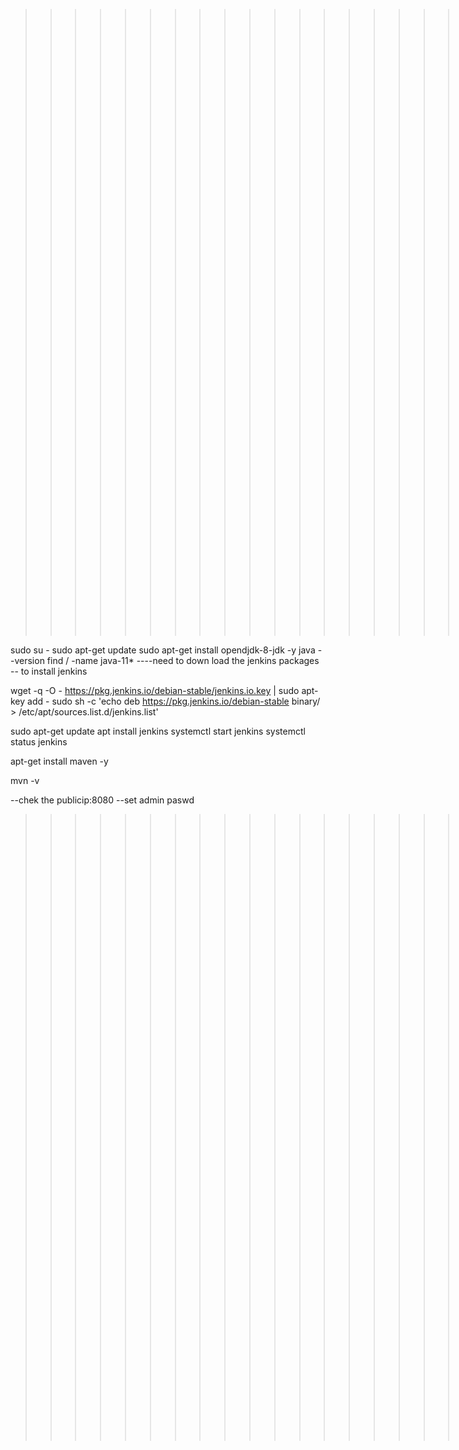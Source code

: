 >>>>>>>>>>>>>>>>>>>>>>>>>>>>>>>>>>>>>>>>>>>>jenkins on ubuntu >>>>>>>>>>>>>>>>>>>>>>>>>>>>>>>>>>>>>>>>>>>>

sudo su -
sudo apt-get update
sudo apt-get install opendjdk-8-jdk -y
java --version
find / -name java-11*
----need to down load the jenkins packages
-- to install jenkins

wget -q -O - https://pkg.jenkins.io/debian-stable/jenkins.io.key | sudo apt-key add -
sudo sh -c 'echo deb https://pkg.jenkins.io/debian-stable binary/ > /etc/apt/sources.list.d/jenkins.list'

sudo apt-get update
apt install jenkins
systemctl start jenkins
systemctl status jenkins

apt-get install maven  -y

mvn -v

--chek the publicip:8080 
--set admin paswd




>>>>>>>>>>>>>>>>>>>>>>>>>>>>>>>>>>>>>>>>>>>>jenkins on ubuntu >>>>>>>>>>>>>>>>>>>>>>>>>>>>>>>>>>>>>>>>>>>>
